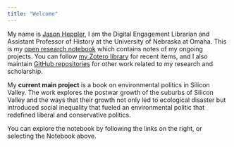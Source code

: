 ```yaml
---
title: "Welcome"
---
```


My name is [Jason Heppler](http://jasonheppler.org), I am the Digital Engagement Librarian and Assistant Professor of History at the University of Nebraska at Omaha. This is my [open research notebook](/lab-notebook/) which contains notes of my ongoing projects. You can follow [my Zotero library](https://www.zotero.org/hepplerj/items) for recent items, and I also maintain [GitHub repositories](http://github.com/hepplerj) for other work related to my research and scholarship.

My **current main project** is a book on environmental politics in Silicon Valley. The work explores the postwar growth of the suburbs of Silicon Valley and the ways that their growth not only led to ecological disaster but introduced social inequality that fueled an environmental politic that redefined liberal and conservative politics. 

You can explore the notebook by following the links on the right, or selecting the Notebook above.
